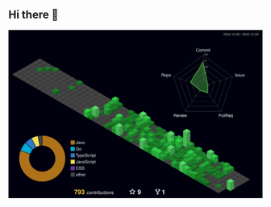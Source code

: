 ## Hi there 👋
<script src="https://emgithub.com/embed-v2.js?target=https%3A%2F%2Fgithub.com%2FFeynix2004%2FAgentX&style=default&type=code&showBorder=on&showLineNumbers=on&showFileMeta=on&showFullPath=on&showCopy=on"></script>

![Personal 3D Metrics](./profile-3d-contrib/profile-night-green.svg)
